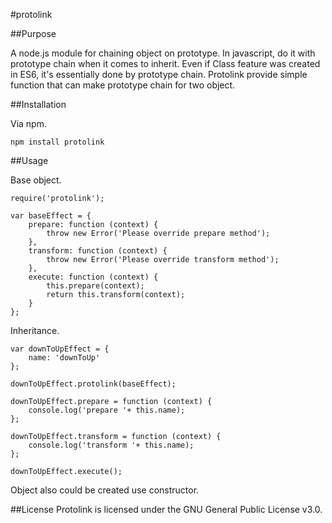 #protolink



##Purpose

A node.js module for chaining object on prototype.
In javascript, do it with prototype chain when it comes to inherit. Even if Class feature was created in ES6, it's essentially done by prototype chain. Protolink provide simple function that can make prototype chain for two object.



##Installation

Via npm.
```
npm install protolink
```



##Usage

Base object.
```
require('protolink');

var baseEffect = {
    prepare: function (context) {
        throw new Error('Please override prepare method');
    },
    transform: function (context) {
        throw new Error('Please override transform method');
    },
    execute: function (context) {
        this.prepare(context);
        return this.transform(context);
    }
};
```

Inheritance.
```
var downToUpEffect = {
    name: 'downToUp'
};

downToUpEffect.protolink(baseEffect);

downToUpEffect.prepare = function (context) {
    console.log('prepare '+ this.name);
};

downToUpEffect.transform = function (context) {
    console.log('transform '+ this.name);
};

downToUpEffect.execute();
```

Object also could be created use constructor.




##License
Protolink is licensed under the GNU General Public License v3.0.